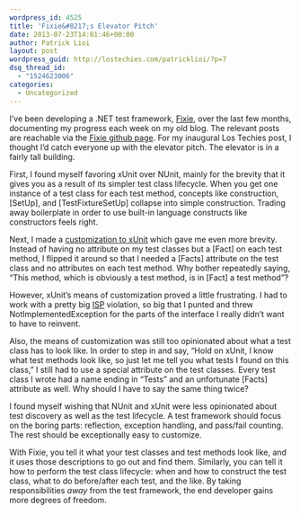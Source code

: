 ```yaml
---
wordpress_id: 4525
title: 'Fixie&#8217;s Elevator Pitch'
date: 2013-07-23T14:01:46+00:00
author: Patrick Lioi
layout: post
wordpress_guid: http://lostechies.com/patricklioi/?p=7
dsq_thread_id:
  - "1524623006"
categories:
  - Uncategorized
---
```

I&#8217;ve been developing a .NET test framework, [Fixie](https://github.com/plioi/fixie), over the last few months, documenting my progress each week on my old blog. The relevant posts are reachable via the [Fixie github page](http://plioi.github.io/fixie). For my inaugural Los Techies post, I thought I&#8217;d catch everyone up with the elevator pitch. The elevator is in a fairly tall building.

First, I found myself favoring xUnit over NUnit, mainly for the brevity that it gives you as a result of its simpler test class lifecycle. When you get one instance of a test class for each test method, concepts like construction, [SetUp], and [TestFixtureSetUp] collapse into simple construction. Trading away boilerplate in order to use built-in language constructs like constructors feels right.

Next, I made a [customization to xUnit](http://patrick.lioi.net/2012/09/13/low-ceremony-xunit/) which gave me even more brevity. Instead of having no attribute on my test classes but a [Fact] on each test method, I flipped it around so that I needed a [Facts] attribute on the test class and no attributes on each test method. Why bother repeatedly saying, &#8220;This method, which is obviously a test method, is in [Fact] a test method&#8221;?

However, xUnit&#8217;s means of customization proved a little frustrating. I had to work with a pretty big [ISP](http://en.wikipedia.org/wiki/Interface_segregation_principle) violation, so big that I punted and threw NotImplementedException for the parts of the interface I really didn&#8217;t want to have to reinvent.

Also, the means of customization was still too opinionated about what a test class has to look like. In order to step in and say, &#8220;Hold on xUnit, I know what test methods look like, so just let me tell you what tests I found on this class,&#8221; I still had to use a special attribute on the test classes. Every test class I wrote had a name ending in &#8220;Tests&#8221; and an unfortunate [Facts] attribute as well. Why should I have to say the same thing twice?

I found myself wishing that NUnit and xUnit were less opinionated about test discovery as well as the test lifecycle. A test framework should focus on the boring parts: reflection, exception handling, and pass/fail counting. The rest should be exceptionally easy to customize.

With Fixie, you tell it what your test classes and test methods look like, and it uses those descriptions to go out and find them. Similarly, you can tell it how to perform the test class lifecycle: when and how to construct the test class, what to do before/after each test, and the like. By taking responsibilities _away_ from the test framework, the end developer gains more degrees of freedom.